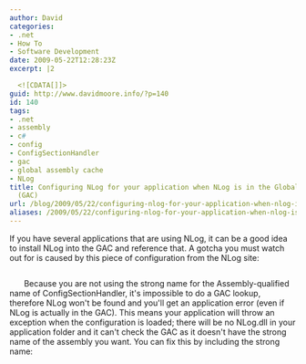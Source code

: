 ```yaml
---
author: David
categories:
- .net
- How To
- Software Development
date: 2009-05-22T12:28:23Z
excerpt: |2

  <![CDATA[]]>
guid: http://www.davidmoore.info/?p=140
id: 140
tags:
- .net
- assembly
- c#
- config
- ConfigSectionHandler
- gac
- global assembly cache
- NLog
title: Configuring NLog for your application when NLog is in the Global Assembly Cache
  (GAC)
url: /blog/2009/05/22/configuring-nlog-for-your-application-when-nlog-is-in-the-global-assembly-cache-gac/
aliases: /2009/05/22/configuring-nlog-for-your-application-when-nlog-is-in-the-global-assembly-cache-gac/
---
```


If you have several applications that are using NLog, it can be a good idea to install NLog into the GAC and reference that. A gotcha you must watch out for is caused by this piece of configuration from the NLog site: <code> <configuration> <configSections> <section name="nlog" type="NLog.Config.ConfigSectionHandler, NLog"/> </configSections> <nlog> </nlog> </configuration></code> Because you are not using the strong name for the Assembly-qualified name of ConfigSectionHandler, it's impossible to do a GAC lookup, therefore NLog won't be found and you'll get an application error (even if NLog is actually in the GAC). This means your application will throw an exception when the configuration is loaded; there will be no NLog.dll in your application folder and it can't check the GAC as it doesn't have the strong name of the assembly you want. You can fix this by including the strong name: <code> <section name="nlog" type="NLog.Config.ConfigSectionHandler, NLog, Version=1.0.0.505, Culture=neutral, PublicKeyToken=5120e14c03d0593c" /> </code>